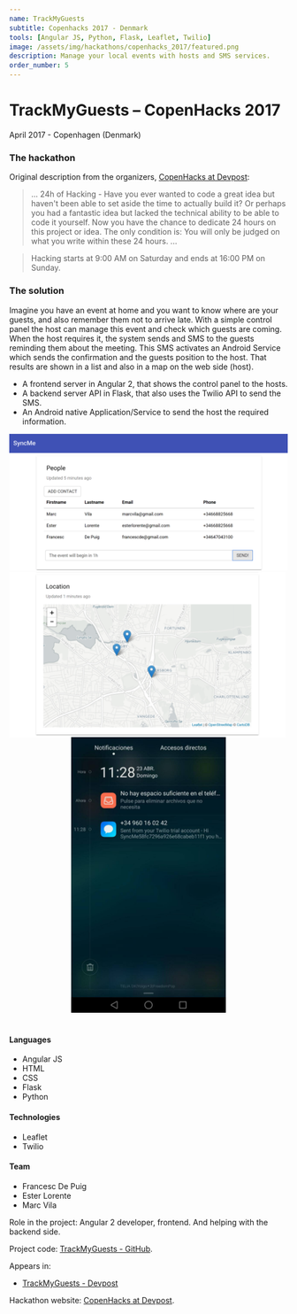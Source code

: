 ```yaml
---
name: TrackMyGuests
subtitle: Copenhacks 2017 - Denmark
tools: [Angular JS, Python, Flask, Leaflet, Twilio]
image: /assets/img/hackathons/copenhacks_2017/featured.png
description: Manage your local events with hosts and SMS services.
order_number: 5
---
```


# TrackMyGuests – CopenHacks 2017

April 2017 - Copenhagen (Denmark)

### The hackathon

Original description from the organizers, [CopenHacks at Devpost](https://copenhacks.devpost.com/):

> ... 24h of Hacking - Have you ever wanted to code a great idea but haven't been able to set aside
> the time to actually build it? Or perhaps you had a fantastic idea but lacked the technical ability
> to be able to code it yourself. Now you have the chance to dedicate 24 hours on this project or idea.
> The only condition is: You will only be judged on what you write within these 24 hours. ...

> Hacking starts at 9:00 AM on Saturday and ends at 16:00 PM on Sunday.

### The solution

Imagine you have an event at home and you want to know where are your guests, and also remember them
not to arrive late. With a simple control panel the host can manage this event and check which guests
are coming. When the host requires it, the system sends and SMS to the guests reminding them about the
meeting. This SMS activates an Android Service which sends the confirmation and the guests position to
the host. That results are shown in a list and also in a map on the web side (host).

- A frontend server in Angular 2, that shows the control panel to the hosts.
- A backend server API in Flask, that also uses the Twilio API to send the SMS.
- An Android native Application/Service to send the host the required information.

<img src="/assets/img/hackathons/copenhacks_2017/screen1.png" width="800"/>
<br>

<div style="text-align: center;">
<img style="margin: 0 !important; float: left" src="/assets/img/hackathons/copenhacks_2017/screen2.png" width="500"/>
<img style="margin: 0 !important; display: inline" src="/assets/img/hackathons/copenhacks_2017/screen3.jpg" width="280"/>
</div>
<br>

#### Languages

- Angular JS
- HTML
- CSS
- Flask
- Python

#### Technologies

- Leaflet
- Twilio

#### Team

- Francesc De Puig
- Ester Lorente
- Marc Vila

Role in the project: Angular 2 developer, frontend. And helping with the backend side.

Project code: [TrackMyGuests - GitHub](https://github.com/elorenteg/copenhacks17).

Appears in:

- [TrackMyGuests - Devpost](https://devpost.com/software/trackmyguests/)

Hackathon website: [CopenHacks at Devpost](https://copenhacks.devpost.com/).

